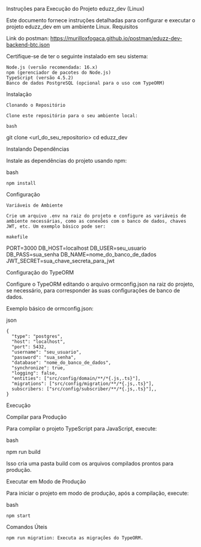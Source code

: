 Instruções para Execução do Projeto eduzz_dev (Linux)

Este documento fornece instruções detalhadas para configurar e executar o projeto eduzz_dev em um ambiente Linux.
Requisitos

Link do postman: https://murilloxfogaca.github.io/postman/eduzz-dev-backend-btc.json

Certifique-se de ter o seguinte instalado em seu sistema:

    Node.js (versão recomendada: 16.x)
    npm (gerenciador de pacotes do Node.js)
    TypeScript (versão 4.5.2)
    Banco de dados PostgreSQL (opcional para o uso com TypeORM)

Instalação

    Clonando o Repositório

    Clone este repositório para o seu ambiente local:

    bash

git clone <url_do_seu_repositorio>
cd eduzz_dev

Instalando Dependências

Instale as dependências do projeto usando npm:

bash

    npm install

Configuração

    Variáveis de Ambiente

    Crie um arquivo .env na raiz do projeto e configure as variáveis de ambiente necessárias, como as conexões com o banco de dados, chaves JWT, etc. Um exemplo básico pode ser:

    makefile

PORT=3000
DB_HOST=localhost
DB_USER=seu_usuario
DB_PASS=sua_senha
DB_NAME=nome_do_banco_de_dados
JWT_SECRET=sua_chave_secreta_para_jwt

Configuração do TypeORM

Configure o TypeORM editando o arquivo ormconfig.json na raiz do projeto, se necessário, para corresponder às suas configurações de banco de dados.

Exemplo básico de ormconfig.json:

json

    {
      "type": "postgres",
      "host": "localhost",
      "port": 5432,
      "username": "seu_usuario",
      "password": "sua_senha",
      "database": "nome_do_banco_de_dados",
      "synchronize": true,
      "logging": false,
      "entities": ["src/config/domain/**/*{.js,.ts}"],
      "migrations": ["src/config/migration/**/*{.js,.ts}"],
      subscribers: ["src/config/subscriber/**/*{.js,.ts}"],,
    }

Execução

Compilar para Produção

Para compilar o projeto TypeScript para JavaScript, execute:

bash

npm run build

Isso cria uma pasta build com os arquivos compilados prontos para produção.

Executar em Modo de Produção

Para iniciar o projeto em modo de produção, após a compilação, execute:

bash

    npm start

Comandos Úteis

    npm run migration: Executa as migrações do TypeORM.
